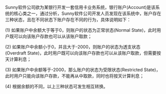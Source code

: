   Sunny软件公司欲为某银行开发一套信用卡业务系统，银行账户(Account)是该系统的核心类之一，通过分析，Sunny软件公司开发人员发现在该系统中，账户存在三种状态，且在不同状态下账户存在不同的行为，具体说明如下：

(1) 如果账户中余额大于等于0，则账户的状态为正常状态(Normal State)，此时用户既可以向该账户存款也可以从该账户取款；

(2) 如果账户中余额小于0，并且大于-2000，则账户的状态为透支状态(Overdraft State)，此时用户既可以向该账户存款也可以从该账户取款，但需要按天计算利息；

(3) 如果账户中余额等于-2000，那么账户的状态为受限状态(Restricted State)，此时用户只能向该账户存款，不能再从中取款，同时也将按天计算利息；

(4) 根据余额的不同，以上三种状态可发生相互转换。
